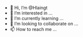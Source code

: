- 👋 Hi, I’m @Hlaingt
- 👀 I’m interested in ...
- 🌱 I’m currently learning ...
- 💞️ I’m looking to collaborate on ...
- 📫 How to reach me ...

<!---
Hlaingt/Hlaingt is a ✨ special ✨ repository because its `README.md` (this file) appears on your GitHub profile.
You can click the Preview link to take a look at your changes.
--->
